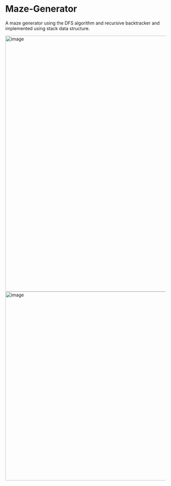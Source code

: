 # Maze-Generator
A maze generator using the DFS algorithm and recursive backtracker and implemented using stack data structure.


<img width="803" alt="image" src="https://user-images.githubusercontent.com/36449255/178122536-89301a49-6e45-4052-bda5-e45d4c0297c0.png">



<img width="593" alt="image" src="https://user-images.githubusercontent.com/36449255/178122554-abe0b67f-af8d-4c76-8185-e7b0fe4f0a3b.png">

